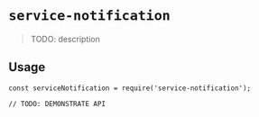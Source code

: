# `service-notification`

> TODO: description

## Usage

```
const serviceNotification = require('service-notification');

// TODO: DEMONSTRATE API
```
